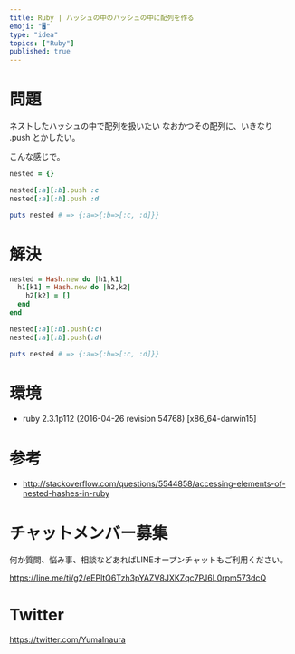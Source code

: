 ```yaml
---
title: Ruby | ハッシュの中のハッシュの中に配列を作る
emoji: "🖥"
type: "idea"
topics: ["Ruby"]
published: true
---
```


# 問題

ネストしたハッシュの中で配列を扱いたい
なおかつその配列に、いきなり .push とかしたい。

こんな感じで。

```rb
nested = {}

nested[:a][:b].push :c
nested[:a][:b].push :d

puts nested # => {:a=>{:b=>[:c, :d]}}
```

# 解決

```rb
nested = Hash.new do |h1,k1|
  h1[k1] = Hash.new do |h2,k2|
    h2[k2] = []
  end
end
```

```rb
nested[:a][:b].push(:c)
nested[:a][:b].push(:d)

puts nested # => {:a=>{:b=>[:c, :d]}}
```

# 環境

- ruby 2.3.1p112 (2016-04-26 revision 54768) [x86_64-darwin15]

# 参考

- http://stackoverflow.com/questions/5544858/accessing-elements-of-nested-hashes-in-ruby








<!-- Update From Qiita API -->

# チャットメンバー募集


何か質問、悩み事、相談などあればLINEオープンチャットもご利用ください。

https://line.me/ti/g2/eEPltQ6Tzh3pYAZV8JXKZqc7PJ6L0rpm573dcQ





# Twitter


https://twitter.com/YumaInaura


<!-- Update From Qiita API -->


